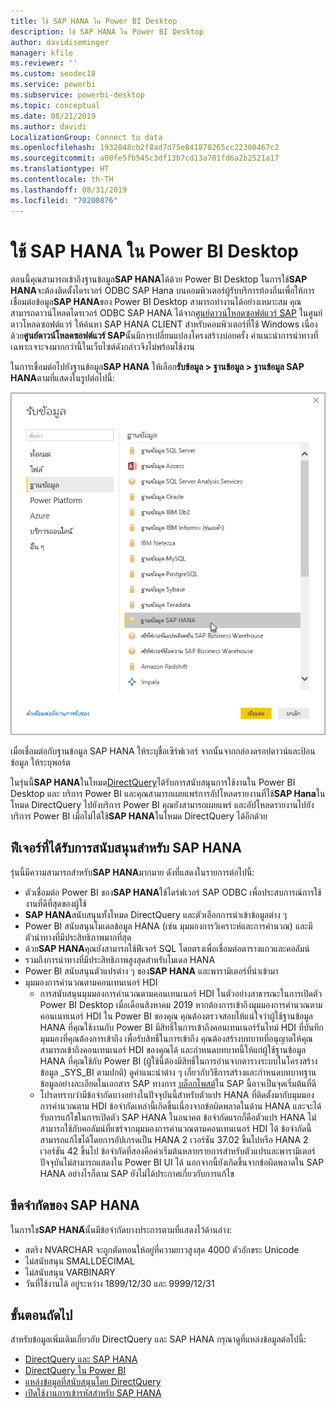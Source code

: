 ```yaml
---
title: ใช้ SAP HANA ใน Power BI Desktop
description: ใช้ SAP HANA ใน Power BI Desktop
author: davidiseminger
manager: kfile
ms.reviewer: ''
ms.custom: seodec18
ms.service: powerbi
ms.subservice: powerbi-desktop
ms.topic: conceptual
ms.date: 08/21/2019
ms.author: davidi
LocalizationGroup: Connect to data
ms.openlocfilehash: 1932848cb2f8ad7d75e841870265cc22308467c2
ms.sourcegitcommit: a00fe5fb545c3df13b7cd13a701fd6a2b2521a17
ms.translationtype: HT
ms.contentlocale: th-TH
ms.lasthandoff: 08/31/2019
ms.locfileid: "70200876"
---
```

# <a name="use-sap-hana-in-power-bi-desktop"></a>ใช้ SAP HANA ใน Power BI Desktop
ตอนนี้คุณสามารถเข้าถึงฐานข้อมูล**SAP HANA**ได้ด้วย Power BI Desktop ในการใช้**SAP HANA**จะต้องติดตั้งไดรเวอร์ ODBC SAP Hana บนคอมพิวเตอร์ผู้รับบริการท้องถิ่นเพื่อให้การเชื่อมต่อข้อมูล**SAP HANA**ของ Power BI Desktop สามารถทำงานได้อย่างเหมาะสม คุณสามารถดาวน์โหลดไดรเวอร์ ODBC SAP HANA ได้จาก[ศูนย์ดาวน์โหลดซอฟต์แวร์ SAP](https://support.sap.com/swdc) ในศูนย์ดาวโหลดซอฟต์แวร์ ให้ค้นหา SAP HANA CLIENT สำหรับคอมพิวเตอร์ที่ใช้ Windows เนื่องด้วย**ศูนย์ดาวน์โหลดซอฟต์แวร์ SAP**นั้นมีการเปลี่ยนแปลงโครงสร้างบ่อยครั้ง คำแนะนำการนำทางที่เฉพาะเจาะจงมากกว่านี้ในเว็บไซต์ดังกล่าวจึงไม่พร้อมใช้งาน

ในการเชื่อมต่อไปยังฐานข้อมูล**SAP HANA** ให้เลือก**รับข้อมูล > ฐานข้อมูล > ฐานข้อมูล SAP HANA**ตามที่แสดงในรูปต่อไปนี้:

![](media/desktop-sap-hana/sap-hana-1.png)

เมื่อเชื่อมต่อกับฐานข้อมูล SAP HANA ให้ระบุชื่อเซิร์ฟเวอร์ จากนั้นจากกล่องดรอปดาวน์และป้อนข้อมูล ให้ระบุพอร์ต

ในรุ่นนี้**SAP HANA**ในโหมด[DirectQuery](desktop-directquery-sap-hana.md)ได้รับการสนับสนุนการใช้งานใน Power BI Desktop และ บริการ Power BI และคุณสามารถเผยแพร่การอัปโหลดรายงานที่ใช้**SAP Hana**ใน โหมด DirectQuery ไปยังบริการ Power BI คุณยังสามารถเผยแพร่ และอัปโหลดรายงานไปยังบริการ Power BI เมื่อไม่ได้ใช้**SAP HANA**ในโหมด DirectQuery ได้อีกด้วย

## <a name="supported-features-for-sap-hana"></a>ฟีเจอร์ที่ได้รับการสนับสนุนสำหรับ SAP HANA
รุ่นนี้มีความสามารถสำหรับ**SAP HANA**มากมาย ดังที่แสดงในรายการต่อไปนี้:

* ตัวเชื่อมต่อ Power BI ของ**SAP HANA**ใช้ไดร์ฟเวอร์ SAP ODBC เพื่อประสบการณ์การใช้งานที่ดีที่สุดของผู้ใช้
* **SAP HANA**สนับสนุนทั้งโหมด DirectQuery และตัวเลือกการนำเข้าข้อมูลต่าง ๆ
* Power BI สนับสนุนโมเดลข้อมูล HANA (เช่น มุมมองการวิเคราะห์และการคำนวณ) และมีตัวนำทางที่มีประสิทธิภาพมากที่สุด
* ด้วย**SAP HANA**คุณยังสามารถใช้ฟีเจอร์ SQL โดยตรงเพื่อเชื่อมต่อตารางแถวและคอลัมน์
* รวมถึงการนำทางที่มีประสิทธิภาพสูงสุดสำหรับโมเดล HANA
* Power BI สนับสนุนตัวแปรต่าง ๆ ของ**SAP HANA** และพารามิเตอร์ที่นำเข้ามา
* มุมมองการคำนวณตามคอนเทนเนอร์ HDI
  * การสนับสนุนมุมมองการคำนวณตามคอนเทนเนอร์ HDI ในตัวอย่างสาธารณะในการเปิดตัว Power BI Desktop เมื่อเดือนสิงหาคม 2019 หากต้องการเข้าถึงมุมมองการคำนวณตามคอนเนทเนอร์ HDI ใน Power BI ของคุณ คุณต้องตรวจสอบให้แน่ใจว่าผู้ใช้ฐานข้อมูล HANA ที่คุณใช้งานกับ Power BI มีสิทธิ์ในการเข้าถึงคอนเทนเนอร์รันไทม์ HDI ที่บันทึกมุมมองที่คุณต้องการเข้าถึง เพื่อรับสิทธิ์ในการเข้าถึง คุณต้องสร้างบทบาทที่อนุญาตให้คุณสามารถเข้าถึงคอนเทนเนอร์ HDI ของคุณได้ และกำหนดบทบาทนี้ให้แก่ผู้ใช้ฐานข้อมูล HANA ที่คุณใช้กับ Power BI (ผู้ใช้นี้ต้องมีสิทธิ์ในการอ่านจากตารางระบบในโครงสร้างข้อมูล \_SYS\_BI ตามปกติ) ดูคำแนะนำต่าง ๆ เกี่ยวกับวิธีการสร้างและกำหนดบทบาทฐานข้อมูลอย่างละเอียดในเอกสาร SAP ทางการ [บล็อกโพสต์](https://nam06.safelinks.protection.outlook.com/?url=https%3A%2F%2Fblogs.sap.com%2F2018%2F01%2F24%2Fthe-easy-way-to-make-your-hdi-container-accessible-to-a-classic-database-user%2F&data=02%7C01%7Cv-adbold%40microsoft.com%7Cf7e0a405fe334598ba0608d7096ef5b4%7C72f988bf86f141af91ab2d7cd011db47%7C1%7C0%7C636988244476739316&sdata=PuRu61GPRYp34mLuGbQk6gdbRikdgbxfqo8q1RBQtm0%3D&reserved=0)ใน SAP นี้อาจเป็นจุดเริ่มต้นที่ดี
  * โปรดทราบว่ามีข้อจำกัดบางอย่างในปัจจุบันนี้สำหรับตัวแปร HANA ที่ติดตั้งมากับมุมมองการคำนวณตาม HDI ข้อจำกัดเหล่านี้เกิดขึ้นเนื่องจากข้อผิดพลาดในด้าน HANA และจะได้รับการแก้ไขในการเปิดตัว SAP HANA ในอนาคต ข้อจำกัดแรกก็คือตัวแปร HANA ไม่สามารถใช้กับคอลัมน์ที่แชร์จากมุมมองการคำนวณตามคอนเทนเนอร์ HDI ได้ ข้อจำกัดนี้สามารถแก้ไขได้โดยการอัปเกรดเป็น HANA 2 เวอร์ชัน 37.02 ขึ้นไปหรือ HANA 2 เวอร์ชัน 42 ขึ้นไป ข้อจำกัดที่สองคือค่าเริ่มต้นหลายรายการสำหรับตัวแปรและพารามิเตอร์ปัจจุบันไม่สามารถแสดงใน Power BI UI ได้ นอกจากนี้ยังเกิดขึ้นจากข้อผิดพลาดใน SAP HANA อย่างไรก็ตาม SAP ยังไม่ได้ประกาศเกี่ยวกับการแก้ไข

## <a name="limitations-of-sap-hana"></a>ขีดจำกัดของ SAP HANA
ในการใช**SAP HANA**้นั้นมีข้อจำกัดบางประการตามที่แสดงไว้ด้านล่าง:

* สตริง NVARCHAR จะถูกตัดทอนให้อยู่ที่ความยาวสูงสุด 4000 ตัวอักขระ Unicode
* ไม่สนับสนุน SMALLDECIMAL
* ไม่สนับสนุน VARBINARY
* วันที่ใช้งานได้ อยู่ระหว่าง 1899/12/30 และ 9999/12/31


## <a name="next-steps"></a>ขั้นตอนถัดไป
สำหรับข้อมูลเพิ่มเติมเกี่ยวกับ DirectQuery และ SAP HANA กรุณาดูที่แหล่งข้อมูลต่อไปนี้:

* [DirectQuery และ SAP HANA](desktop-directquery-sap-hana.md)
* [DirectQuery ใน Power BI](desktop-directquery-about.md)
* [แหล่งข้อมูลที่สนับสนุนโดย DirectQuery](desktop-directquery-data-sources.md)
* [เปิดใช้งานการเข้ารหัสสำหรับ SAP HANA](desktop-sap-hana-encryption.md)


